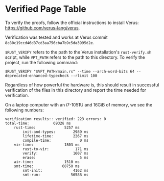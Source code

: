 # Verified Page Table

To verify the proofs, follow the official instructions to install Verus:
https://github.com/verus-lang/verus.

Verification was tested and works at Verus commit `8c80c19ccd46d87cd3aa756cba7b9c5da3995d2e`.

`$RUST_VERIFY` refers to the path to the Verus installation's `rust-verify.sh` script, while
`VPT_PATH` refers to the path to this directory. To verify the project, run the following command:

```
$RUST_VERIFY "$VPT_PATH/main.rs" --time --arch-word-bits 64 --deprecated-enhanced-typecheck --rlimit 100
```

Regardless of how powerful the hardware is, this should result in successful verification of the
files in this directory and report the time needed for verification.

On a laptop computer with an i7-1051U and 16GiB of memory, we see the following numbers:

```
verification results:: verified: 223 errors: 0
total-time:           69328 ms
    rust-time:             5257 ms
        init-and-types:        2989 ms
        lifetime-time:         2267 ms
        compile-time:             0 ms
    vir-time:              1803 ms
        rust-to-vir:            171 ms
        verify:                1607 ms
        erase:                    5 ms
    air-time:              1510 ms
    smt-time:             60750 ms
        smt-init:              4162 ms
        smt-run:              56588 ms
```
